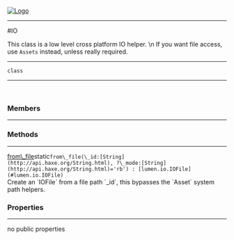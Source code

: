 
[![Logo](../../../images/logo.png)](../../../api/index.html)

---



#IO

This class is a low level cross platform IO helper. \n    If you want file access, use `Assets` instead, unless really required.

---

`class`
<span class="meta">

</span>


---

&nbsp;
&nbsp;

<h3>Members</h3> <hr/>

<h3>Methods</h3> <hr/><span class="method apipage">
            <a name="from_file"><a class="lift" href="#from_file">from\_file</a></a><span class="inline-block static">static</span><code class="signature apipage">from\_file(\_id:<span>[String](http://api.haxe.org/String.html)</span>, ?\_mode:<span>[String](http://api.haxe.org/String.html)=&#x27;rb&#x27;</span>) : [lumen.io.IOFile](#lumen.io.IOFile)</code><br/><span class="small_desc_flat">Create an `IOFile` from a file path `_id`, this bypasses the `Asset` system path helpers.</span>
        </span>
    

<h3>Properties</h3> <hr/>no public properties

&nbsp;
&nbsp;
&nbsp;